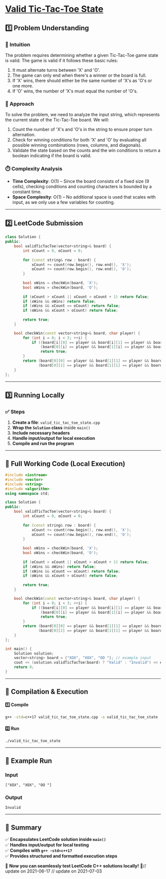 # **[Valid Tic-Tac-Toe State](https://leetcode.com/problems/valid-tic-tac-toe-state/description/)**  

## **1️⃣ Problem Understanding**  
### **📌 Intuition**  
The problem requires determining whether a given Tic-Tac-Toe game state is valid. The game is valid if it follows these basic rules:
1. It must alternate turns between 'X' and 'O'.
2. The game can only end when there's a winner or the board is full.
3. If 'X' wins, there should either be the same number of 'X's as 'O's or one more.
4. If 'O' wins, the number of 'X's must equal the number of 'O's.

### **🚀 Approach**  
To solve the problem, we need to analyze the input string, which represents the current state of the Tic-Tac-Toe board. We will:
1. Count the number of 'X's and 'O's in the string to ensure proper turn alternation.
2. Check for winning conditions for both 'X' and 'O' by evaluating all possible winning combinations (rows, columns, and diagonals).
3. Validate the state based on the counts and the win conditions to return a boolean indicating if the board is valid.

### **⏱️ Complexity Analysis**  
- **Time Complexity**: O(1) – Since the board consists of a fixed size (9 cells), checking conditions and counting characters is bounded by a constant time.
- **Space Complexity**: O(1) – No additional space is used that scales with input, as we only use a few variables for counting.

---  

## **2️⃣ LeetCode Submission**  
```cpp
class Solution {
public:
    bool validTicTacToe(vector<string>& board) {
        int xCount = 0, oCount = 0;
        
        for (const string& row : board) {
            xCount += count(row.begin(), row.end(), 'X');
            oCount += count(row.begin(), row.end(), 'O');
        }
        
        bool xWins = checkWin(board, 'X');
        bool oWins = checkWin(board, 'O');
        
        if (oCount > xCount || xCount > oCount + 1) return false;
        if (xWins && oWins) return false;
        if (xWins && xCount == oCount) return false;
        if (oWins && xCount > oCount) return false;
        
        return true;
    }

    bool checkWin(const vector<string>& board, char player) {
        for (int i = 0; i < 3; ++i) {
            if ((board[i][0] == player && board[i][1] == player && board[i][2] == player) || // Rows
                (board[0][i] == player && board[1][i] == player && board[2][i] == player))   // Columns
                return true;
        }
        return (board[0][0] == player && board[1][1] == player && board[2][2] == player) || // Diagonal
               (board[0][2] == player && board[1][1] == player && board[2][0] == player);   // Anti-diagonal
    }
};  
```  

---  

## **3️⃣ Running Locally**  
### **✅ Steps**  
1. **Create a file**: `valid_tic_tac_toe_state.cpp`  
2. **Wrap the `Solution` class** inside `main()`  
3. **Include necessary headers**  
4. **Handle input/output for local execution**  
5. **Compile and run the program**  

---  

## **📝 Full Working Code (Local Execution)**  
```cpp
#include <iostream>
#include <vector>
#include <string>
#include <algorithm>
using namespace std;

class Solution {
public:
    bool validTicTacToe(vector<string>& board) {
        int xCount = 0, oCount = 0;
        
        for (const string& row : board) {
            xCount += count(row.begin(), row.end(), 'X');
            oCount += count(row.begin(), row.end(), 'O');
        }
        
        bool xWins = checkWin(board, 'X');
        bool oWins = checkWin(board, 'O');
        
        if (oCount > xCount || xCount > oCount + 1) return false;
        if (xWins && oWins) return false;
        if (xWins && xCount == oCount) return false;
        if (oWins && xCount > oCount) return false;
        
        return true;
    }

    bool checkWin(const vector<string>& board, char player) {
        for (int i = 0; i < 3; ++i) {
            if ((board[i][0] == player && board[i][1] == player && board[i][2] == player) || // Rows
                (board[0][i] == player && board[1][i] == player && board[2][i] == player))   // Columns
                return true;
        }
        return (board[0][0] == player && board[1][1] == player && board[2][2] == player) || // Diagonal
               (board[0][2] == player && board[1][1] == player && board[2][0] == player);   // Anti-diagonal
    }
};

int main() {
    Solution solution;
    vector<string> board = {"XOX", "XOX", "OO "}; // example input
    cout << (solution.validTicTacToe(board) ? "Valid" : "Invalid") << endl; // example output
    return 0;
}  
```  

---  

## **🔧 Compilation & Execution**  
#### **1️⃣ Compile**  
```bash
g++ -std=c++17 valid_tic_tac_toe_state.cpp -o valid_tic_tac_toe_state
```  

#### **2️⃣ Run**  
```bash
./valid_tic_tac_toe_state
```  

---  

## **🎯 Example Run**  
### **Input**  
```
["XOX", "XOX", "OO "]
```  
### **Output**  
```
Invalid
```  

---  

## **📌 Summary**  
✅ **Encapsulates LeetCode solution inside `main()`**  
✅ **Handles input/output for local testing**  
✅ **Compiles with `g++ -std=c++17`**  
✅ **Provides structured and formatted execution steps**  

🚀 **Now you can seamlessly test LeetCode C++ solutions locally!** 🚀// update on 2021-06-17
// update on 2021-07-03
